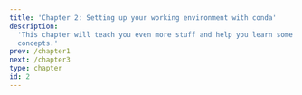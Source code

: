 ```yaml
---
title: 'Chapter 2: Setting up your working environment with conda'
description:
  'This chapter will teach you even more stuff and help you learn some new
  concepts.'
prev: /chapter1
next: /chapter3
type: chapter
id: 2
---
```

